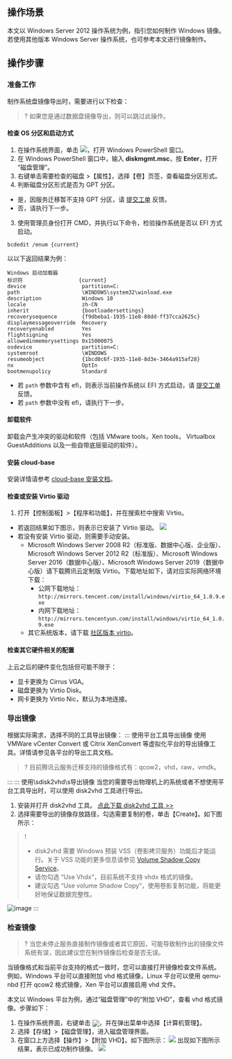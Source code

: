 ## 操作场景
本文以 Windows Server 2012 操作系统为例，指引您如何制作 Windows 镜像。若使用其他版本 Windows Server 操作系统，也可参考本文进行镜像制作。

## 操作步骤

### 准备工作

制作系统盘镜像导出时，需要进行以下检查：
>? 如果您是通过数据盘镜像导出，则可以跳过此操作。
>

#### 检查 OS 分区和启动方式

1. 在操作系统界面，单击 <img src="https://main.qcloudimg.com/raw/f0c84862ef30956c201c3e7c85a26eec.png" style="margin: 0;">，打开 Windows PowerShell 窗口。
2. 在 Windows PowerShell 窗口中，输入 **diskmgmt.msc**，按 **Enter**，打开 “磁盘管理”。
3. 右键单击需要检查的磁盘 >【属性】，选择【卷】页签，查看磁盘分区形式。
2. 判断磁盘分区形式是否为 GPT 分区。
 - 是，因服务迁移暂不支持 GPT 分区，请 [提交工单](https://console.cloud.tencent.com/workorder/category?level1_id=6&level2_id=7&source=0&data_title=%E4%BA%91%E6%9C%8D%E5%8A%A1%E5%99%A8CVM&step=1) 反馈。
 - 否，请执行下一步。
3. 使用管理员身份打开 CMD，并执行以下命令，检验操作系统是否以 EFI 方式启动。
```
bcdedit /enum {current}
```
以以下返回结果为例：
```
Windows 启动加载器
标识符                  {current}
device                  partition=C:
path                    \WINDOWS\system32\winload.exe
description             Windows 10
locale                  zh-CN
inherit                 {bootloadersettings}
recoverysequence        {f9dbeba1-1935-11e8-88dd-ff37cca2625c}
displaymessageoverride  Recovery
recoveryenabled         Yes
flightsigning           Yes
allowedinmemorysettings 0x15000075
osdevice                partition=C:
systemroot              \WINDOWS
resumeobject            {1bcd0c6f-1935-11e8-8d3e-3464a915af28}
nx                      OptIn
bootmenupolicy          Standard
```
 - 若 `path` 参数中含有 efi，则表示当前操作系统以 EFI 方式启动，请 [提交工单](https://console.cloud.tencent.com/workorder/category?level1_id=6&level2_id=7&source=0&data_title=%E4%BA%91%E6%9C%8D%E5%8A%A1%E5%99%A8CVM&step=1) 反馈。
 - 若 `path` 参数中没有 efi，请执行下一步。

#### 卸载软件

卸载会产生冲突的驱动和软件（包括 VMware tools，Xen tools， Virtualbox GuestAdditions 以及一些自带底层驱动的软件）。

#### 安装 cloud-base

安装详情请参考 [cloud-base 安装文档](https://cloud.tencent.com/document/product/213/30000)。

#### 检查或安装 Virtio 驱动

1. 打开【控制面板】>【程序和功能】，并在搜索栏中搜索 Virtio。
 - 若返回结果如下图示，则表示已安装了 Virtio 驱动。
![](https://main.qcloudimg.com/raw/d8b0c17385de25bd41cdfcd291008f5c.png)
 - 若没有安装 Virtio 驱动，则需要手动安装。
    - Microsoft Windows Server 2008 R2（标准版、数据中心版、企业版）、Microsoft Windows Server 2012 R2（标准版）、Microsoft Windows Server 2016（数据中心版）、Microsoft Windows Server 2019（数据中心版）请下载腾讯云定制版 Virtio。下载地址如下，请对应实际网络环境下载：
      -  公网下载地址：`http://mirrors.tencent.com/install/windows/virtio_64_1.0.9.exe`
      -  内网下载地址：`http://mirrors.tencentyun.com/install/windows/virtio_64_1.0.9.exe`
    - 其它系统版本，请下载 [社区版本 virtio](https://www.linux-kvm.org/page/WindowsGuestDrivers/Download_Drivers)。

#### 检查其它硬件相关的配置

上云之后的硬件变化包括但可能不限于：
 - 显卡更换为 Cirrus VGA。
 - 磁盘更换为 Virtio Disk。
 - 网卡更换为 Virtio Nic，默认为本地连接。

### 导出镜像
根据实际需求，选择不同的工具导出镜像：
<dx-tabs>
::: 使用平台工具导出镜像[](id:Useplatform)
使用 VMWare vCenter Convert 或 Citrix XenConvert 等虚拟化平台的导出镜像工具。详情请参见各平台的导出工具文档。
>? 目前腾讯云服务迁移支持的镜像格式有：qcow2，vhd，raw，vmdk。
>
:::
::: 使用\sdisk2vhd\s导出镜像[](id:Usedisk2vhd)
当您的需要导出物理机上的系统或者不想使用平台工具导出时，可以使用 disk2vhd 工具进行导出。
1. 安装并打开 disk2vhd 工具。
[点此下载 disk2vhd 工具 >>](https://download.sysinternals.com/files/Disk2vhd.zip)
3. 选择需要导出的镜像存放路径，勾选需要复制的卷，单击【Create】。如下图所示：
>! 
> - disk2vhd 需要 Windows 预装 VSS（卷影拷贝服务）功能后才能运行。关于 VSS 功能的更多信息请参见 [Volume Shadow Copy Service](https://docs.microsoft.com/zh-cn/windows/win32/vss/volume-shadow-copy-service-portal?redirectedfrom=MSDN)。
> - 请勿勾选 “Use Vhdx”，目前系统不支持 vhdx 格式的镜像。
> - 建议勾选 “Use volume Shadow Copy”，使用卷影复制功能，将能更好地保证数据完整性。
> 
![image](https://main.qcloudimg.com/raw/68d9c4e5e7db49c4cefdd3785ce9b68d.jpg)
:::
</dx-tabs>


### 检查镜像

>? 当您未停止服务直接制作镜像或者其它原因，可能导致制作出的镜像文件系统有误，因此建议您在制作镜像后检查是否无误。
>
当镜像格式和当前平台支持的格式一致时，您可以直接打开镜像检查文件系统。 例如，Windows 平台可以直接附加 vhd 格式镜像，Linux 平台可以使用 qemu-nbd 打开 qcow2 格式镜像，Xen 平台可以直接启用 vhd 文件。

本文以 Windows 平台为例，通过“磁盘管理”中的“附加 VHD”，查看 vhd 格式镜像。步骤如下：
1. 在操作系统界面，右键单击 <img src="https://main.qcloudimg.com/raw/3d815ac1c196b47b2eea7c3a516c3d88.png" style="margin:-4px 0px">，并在弹出菜单中选择【计算机管理】。
2. 选择【存储】>【磁盘管理】，进入磁盘管理界面。
3. 在窗口上方选择【操作】>【附加 VHD】。如下图所示：
![](https://main.qcloudimg.com/raw/447f09239201bfccd8adf62bd804c13e.png)
出现如下图所示结果，表示已成功制作镜像。
![](https://main.qcloudimg.com/raw/8a487604cfccb0bf34caad4cc75b3b15.png)
